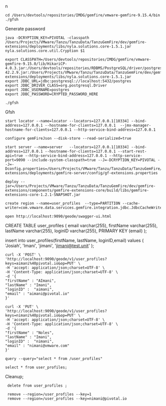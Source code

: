 n
```shell
cd /Users/devtools/repositories/IMDG/gemfire/vmware-gemfire-9.15.4/bin
./gfsh
```

Generate password
```shell
java -DCRYPTION_KEY=PIVOTAL -classpath /Users/Projects/VMware/Tanzu/TanzuData/TanzuGemFire/dev/gemfire-extensions/deployments/libs/nyla.solutions.core-1.5.1.jar nyla.solutions.core.util.Cryption $1
```

```shell
export CLASSPATH=/Users/devtools/repositories/IMDG/gemfire/vmware-gemfire-9.15.0/lib/HikariCP-4.0.3.jar:/Users/devtools/repositories/RDBMS/PostgreSQL/driver/postgresql-42.2.9.jar:/Users/Projects/VMware/Tanzu/TanzuData/TanzuGemFire/dev/gemfire-extensions/deployments/libs/nyla.solutions.core-1.5.1.jar
export JDBC_URL=jdbc:postgresql://localhost:5432/postgres
export JDBC_DRIVER_CLASS=org.postgresql.Driver
export JDBC_USERNAME=postgres
export JDBC_PASSWORD=CRYPTED_PASSWORD_HERE
```



```shell
./gfsh
```

Gfsh
```shell
start locator --name=locator --locators=127.0.0.1[10334] --bind-address=127.0.0.1 --hostname-for-clients=127.0.0.1  --jmx-manager-hostname-for-clients=127.0.0.1 --http-service-bind-address=127.0.0.1
```

```shell
configure gemFireJson --disk-store --read-serialized=true
```

```shell
start server --name=server   --locators=127.0.0.1[10334] --bind-address=127.0.0.1 --hostname-for-clients=127.0.0.1 --start-rest-api=true --http-service-bind-address=127.0.0.1 --http-service-port=9090 --include-system-classpath=true --J=-DCRYPTION_KEY=PIVOTAL --J=-Dconfig.properties=/Users/Projects/VMware/Tanzu/TanzuData/TanzuGemFire/dev/gemfire-extensions/deployments/gemfire-server/config/gf-extensions.properties
```


```shell
deploy --jar=/Users/Projects/VMware/Tanzu/TanzuData/TanzuGemFire/dev/gemfire-extensions/components/gemfire-extensions-core/build/libs/gemfire-extensions-core-1.2.1-SNAPSHOT.jar
```





```shell
create region --name=user_profiles  --type=PARTITION --cache-writer=com.vmware.data.services.gemfire.integration.jdbc.JdbcCacheWriter
```

```shell
open http://localhost:9090/geode/swagger-ui.html
```

CREATE TABLE user_profiles (
email varchar(255),
firstName varchar(255),
lastName varchar(255),
loginID varchar(255),
PRIMARY KEY (email)
);

insert into user_profiles(firstName, lastName, loginID,email) 
values
(
  'Josiah',
  'Imani',
  'jimani',
  'jimani@test.unit'
);


```shell
curl -X 'POST' \
'http://localhost:9090/geode/v1/user_profiles?keys=aimani%40pivotal.io&op=PUT' \
-H 'accept: application/json;charset=UTF-8' \
-H 'Content-Type: application/json;charset=UTF-8' \
-d '{
"firstName" : "AImani",
"lastName" : "Imani",
"loginID" :  "aimani",
"email" : "aimani@pivotal.io"
}'
```

```shell
curl -X 'PUT' \
'http://localhost:9090/geode/v1/user_profiles?keys=nimani%40pivotal.io&op=PUT' \
-H 'accept: application/json;charset=UTF-8' \
-H 'Content-Type: application/json;charset=UTF-8' \
-d '{
"firstName" : "Noles",
"lastName" : "Imani",
"loginID" :  "nimani",
"email" : "nimani@vmware.com"
}'
```


```shell
query --query="select * from /user_profiles"
```


```shell
select * from user_profiles;
```


Cleanup;


```shell
 delete from user_profiles ;
```



```shell
 remove --region=/user_profiles --key=1
 remove --region=/user_profiles --key=nimani@pivotal.io
 
```